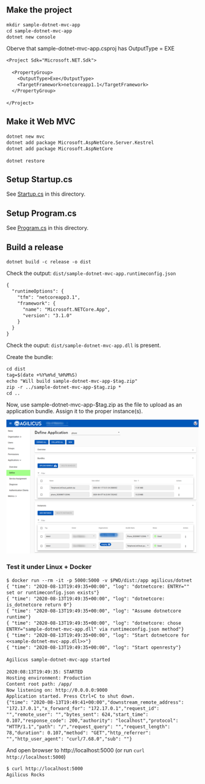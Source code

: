 ## Make the project
```
mkdir sample-dotnet-mvc-app
cd sample-dotnet-mvc-app
dotnet new console
```

Oberve that sample-dotnet-mvc-app.csproj has OutputType = EXE

```
<Project Sdk="Microsoft.NET.Sdk">

  <PropertyGroup>
    <OutputType>Exe</OutputType>
    <TargetFramework>netcoreapp1.1</TargetFramework>
  </PropertyGroup>

</Project>
```

## Make it Web MVC

```
dotnet new mvc
dotnet add package Microsoft.AspNetCore.Server.Kestrel
dotnet add package Microsoft.AspNetCore 

dotnet restore
```

## Setup Startup.cs

See [Startup.cs](Startup.cs) in this directory.

## Setup Program.cs

See [Program.cs](Program.cs) in this directory.

## Build a release

```
dotnet build -c release -o dist
```

Check the output: `dist/sample-dotnet-mvc-app.runtimeconfig.json`
```
{
  "runtimeOptions": {
    "tfm": "netcoreapp3.1",
    "framework": {
      "name": "Microsoft.NETCore.App",
      "version": "3.1.0"
    }
  }
}
```

Check the ouput: `dist/sample-dotnet-mvc-app.dll` is present.

Create the bundle:

```
cd dist
tag=$(date +%Y%m%d_%H%M%S)
echo "Will build sample-dotnet-mvc-app-$tag.zip"
zip -r ../sample-dotnet-mvc-app-$tag.zip *
cd ..
```

Now, use sample-dotnet-mvc-app-$tag.zip as the file to upload as an application bundle.
Assign it to the proper instance(s).

![](admin-interface.png)

### Test it under Linux + Docker

```
$ docker run --rm -it -p 5000:5000 -v $PWD/dist:/app agilicus/dotnet
{ "time": "2020-08-13T19:49:35+00:00", "log": "dotnetcore: ENTRY="" set or runtimeconfig.json exists"}
{ "time": "2020-08-13T19:49:35+00:00", "log": "dotnetcore: is_dotnetcore return 0"}
{ "time": "2020-08-13T19:49:35+00:00", "log": "Assume dotnetcore runtime"}
{ "time": "2020-08-13T19:49:35+00:00", "log": "dotnetcore: chose ENTRY="sample-dotnet-mvc-app.dll" via runtimeconfig.json method"}
{ "time": "2020-08-13T19:49:35+00:00", "log": "Start dotnetcore for <<sample-dotnet-mvc-app.dll>>"}
{ "time": "2020-08-13T19:49:35+00:00", "log": "Start openresty"}

Agilicus sample-dotnet-mvc-app started

2020:08:13T19:49:35: STARTED
Hosting environment: Production
Content root path: /app/
Now listening on: http://0.0.0.0:9000
Application started. Press Ctrl+C to shut down.
{"time": "2020-08-13T19:49:41+00:00","downstream_remote_address": "172.17.0.1","x_forward_for": "172.17.0.1","request_id": "","remote_user": "","bytes_sent": 624,"start_time": 0.107,"response_code": 200,"authority": "localhost","protocol": "HTTP/1.1","path": "/","request_query": "","request_length": 78,"duration": 0.107,"method": "GET","http_referrer": "","http_user_agent": "curl/7.68.0","sub": ""}
```

And open browser to http://localhost:5000 (or run `curl http://localhost:5000`)

```
$ curl http://localhost:5000
Agilicus Rocks
```
